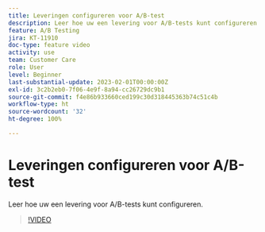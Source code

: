 ```yaml
---
title: Leveringen configureren voor A/B-test
description: Leer hoe uw een levering voor A/B-tests kunt configureren.
feature: A/B Testing
jira: KT-11910
doc-type: feature video
activity: use
team: Customer Care
role: User
level: Beginner
last-substantial-update: 2023-02-01T00:00:00Z
exl-id: 3c2b2eb0-7f06-4e9f-8a94-cc26729dc9b1
source-git-commit: f4e86b933660ced199c30d318445363b74c51c4b
workflow-type: ht
source-wordcount: '32'
ht-degree: 100%

---
```


# Leveringen configureren voor A/B-test

Leer hoe uw een levering voor A/B-tests kunt configureren.

>[!VIDEO](https://video.tv.adobe.com/v/3415929?quality=12&learn=on)
